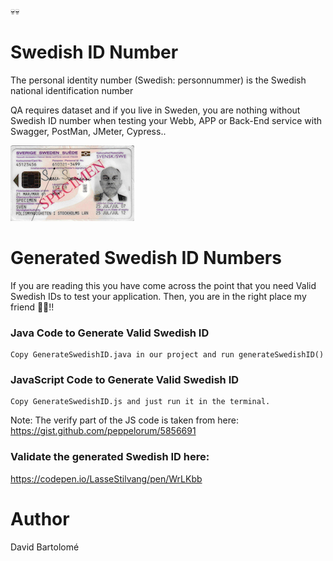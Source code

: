 
💀💀

# Swedish ID Number
The personal identity number (Swedish: personnummer) is the Swedish national identification number

QA requires dataset and if you live in Sweden, you are nothing without Swedish ID number when testing your Webb, APP or Back-End service with Swagger, PostMan, JMeter, Cypress..

![Swedish_ID](specimen_ID.png)

# Generated Swedish ID Numbers
If you are reading this you have come across the point that you need Valid Swedish IDs to test your application. Then, you are in the right place my friend 🖖🏻!!

### Java Code to Generate Valid Swedish ID
    Copy GenerateSwedishID.java in our project and run generateSwedishID()

### JavaScript Code to Generate Valid Swedish ID
    Copy GenerateSwedishID.js and just run it in the terminal.
Note: The verify part of the JS code is taken from here: https://gist.github.com/peppelorum/5856691

### Validate the generated Swedish ID here:
  https://codepen.io/LasseStilvang/pen/WrLKbb

# Author
David Bartolomé
